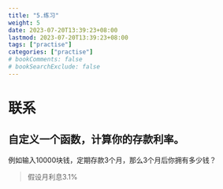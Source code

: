```yaml
---
title: "5.练习"
weight: 5
date: 2023-07-20T13:39:23+08:00
lastmod: 2023-07-20T13:39:23+08:00
tags: ["practise"]
categories: ["practise"]
# bookComments: false
# bookSearchExclude: false
---
```


# 联系

## 自定义一个函数，计算你的存款利率。

例如输入10000块钱，定期存款3个月，那么3个月后你拥有多少钱？

>假设月利息3.1%